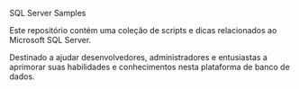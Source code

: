 SQL Server Samples

Este repositório contém uma coleção de scripts e dicas relacionados ao Microsoft SQL Server.

Destinado a ajudar desenvolvedores, administradores e entusiastas a aprimorar suas habilidades e conhecimentos nesta plataforma de banco de dados.